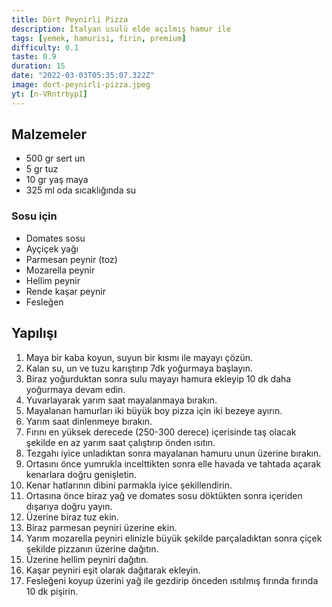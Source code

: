 ```yaml
---
title: Dört Peynirli Pizza
description: İtalyan usulü elde açılmış hamur ile
tags: [yemek, hamurisi, firin, premium]
difficulty: 0.1
taste: 0.9
duration: 15
date: "2022-03-03T05:35:07.322Z"
image: dort-peynirli-pizza.jpeg
yt: [n-VRntrbypI]
---
```


## Malzemeler

- 500 gr sert un
- 5 gr tuz
- 10 gr yaş maya
- 325 ml oda sıcaklığında su

### Sosu için

- Domates sosu
- Ayçiçek yağı
- Parmesan peynir (toz)
- Mozarella peynir
- Hellim peynir
- Rende kaşar peynir
- Fesleğen

## Yapılışı

1. Maya bir kaba koyun, suyun bir kısmı ile mayayı çözün.
1. Kalan su, un ve tuzu karıştırıp 7dk yoğurmaya başlayın.
1. Biraz yoğurduktan sonra sulu mayayı hamura ekleyip 10 dk daha yoğurmaya devam edin.
1. Yuvarlayarak yarım saat mayalanmaya bırakın.
1. Mayalanan hamurları iki büyük boy pizza için iki bezeye ayırın.
1. Yarım saat dinlenmeye bırakın.
1. Fırını en yüksek derecede (250-300 derece) içerisinde taş olacak şekilde en az yarım saat çalıştırıp önden ısıtın.
1. Tezgahı iyice unladıktan sonra mayalanan hamuru unun üzerine bırakın.
1. Ortasını önce yumrukla incelttikten sonra elle havada ve tahtada açarak kenarlara doğru genişletin.
1. Kenar hatlarının dibini parmakla iyice şekillendirin.
1. Ortasına önce biraz yağ ve domates sosu döktükten sonra içeriden dışarıya doğru yayın.
1. Üzerine biraz tuz ekin.
1. Biraz parmesan peyniri üzerine ekin.
1. Yarım mozarella peyniri elinizle büyük şekilde parçaladıktan sonra çiçek şekilde pizzanın üzerine dağıtın.
1. Üzerine hellim peyniri dağıtın.
1. Kaşar peyniri eşit olarak dağıtarak ekleyin.
1. Fesleğeni koyup üzerini yağ ile gezdirip önceden ısıtılmış fırında fırında 10 dk pişirin.
